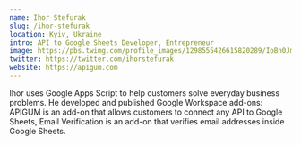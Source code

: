 ```yaml
---
name: Ihor Stefurak
slug: /ihor-stefurak
location: Kyiv, Ukraine
intro: API to Google Sheets Developer, Entrepreneur
image: https://pbs.twimg.com/profile_images/1298555426615820289/IoBh0Jmc_400x400.jpg
twitter: https://twitter.com/ihorstefurak
website: https://apigum.com
---
```


Ihor uses Google Apps Script to help customers solve everyday business problems. He developed and published Google Workspace add-ons: APIGUM is an add-on that allows customers to connect any API to Google Sheets, Email Verification is an add-on that verifies email addresses inside Google Sheets.
